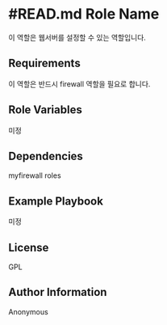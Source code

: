 #READ.md 
Role Name
=========

이 역할은 웹서버를 설정할 수 있는 역할입니다.

Requirements
------------

이 역할은 반드시 firewall 역할을 필요로 합니다.

Role Variables
--------------

미정

Dependencies
------------

myfirewall roles

Example Playbook
----------------

미정 

License
-------

GPL

Author Information
------------------

Anonymous
